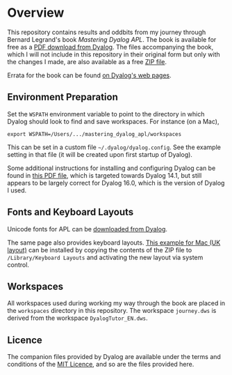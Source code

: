 # Overview

This repository contains results and oddbits from my journey through Bernard
Legrand's book _Mastering Dyalog APL_. The book is available for free as a [PDF
download from
Dyalog](https://www.dyalog.com/uploads/documents/MasteringDyalogAPL.pdf). The
files accompanying the book, which I will not include in this repository in
their original form but only with the changes I made, are also available as a
free [ZIP
file](https://www.dyalog.com/uploads/files/MasteringDyalogAPL_CompanionFiles.zip).

Errata for the book can be found [on Dyalog's web
pages](https://www.dyalog.com/mastering-dyalog-apl-errata.htm).

## Environment Preparation

Set the `WSPATH` environment variable to point to the directory in which Dyalog
should look to find and save workspaces. For instance (on a Mac),

    export WSPATH=/Users/.../mastering_dyalog_apl/workspaces

This can be set in a custom file `~/.dyalog/dyalog.config`. See the example
setting in that file (it will be created upon first startup of Dyalog).

Some additional instructions for installing and configuring Dyalog can be found
in [this PDF
file](http://docs.dyalog.com/14.1/Dyalog%20APL%20for%20Mac%20OS%20Installation%20and%20Configuration%20Guide.pdf),
which is targeted towards Dyalog 14.1, but still appears to be largely correct
for Dyalog 16.0, which is the version of Dyalog I used.

## Fonts and Keyboard Layouts

Unicode fonts for APL can be [downloaded from
Dyalog](http://www.dyalog.com/apl-font-keyboard.htm).

The same page also provides keyboard layouts. [This example for Mac (UK
layout)](https://www.dyalog.com/uploads/files/download.php?file=DyalogAltUK.zip)
can be installed by copying the contents of the ZIP file to `/Library/Keyboard
Layouts` and activating the new layout via system control.

## Workspaces

All workspaces used during working my way through the book are placed in the
`workspaces` directory in this repository. The workspace `journey.dws` is
derived from the workspace `DyalogTutor_EN.dws`.

## Licence

The companion files provided by Dyalog are available under the terms and
conditions of the [MIT Licence](https://opensource.org/licenses/MIT), and so are
the files provided here.

